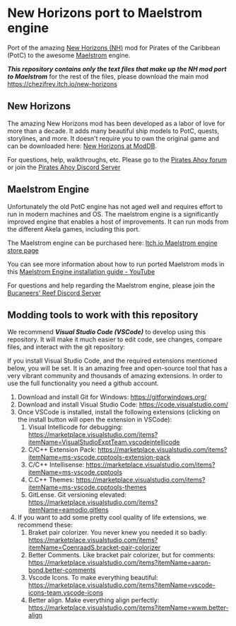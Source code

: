 # New Horizons port to Maelstrom engine

Port of the amazing [New Horizons (NH)](https://www.moddb.com/mods/new-horizons) mod for Pirates of the Caribbean (PotC) to the awesome [Maelstrom](https://chezjfrey.itch.io/gentlemen-of-fortune-maelstrom-engine) engine.  

***This repository contains only the text files that make up the NH mod port to Maelstrom*** for the rest of the files, please download the main mod https://chezjfrey.itch.io/new-horizons


## New Horizons

The amazing New Horizons mod has been developed as a labor of love for more than a decade. It adds many beautiful ship models to PotC, quests, storylines, and more.  It doesn't require you to own the original game and can be downloaded here:  [New Horizons at ModDB](https://www.moddb.com/mods/new-horizons).


For questions, help, walkthroughs, etc.  Please go to the [Pirates Ahoy forum](http://www.piratesahoy.net/forums/potc-new-horizons-mod.37/) or join the [Pirates Ahoy Discord Server](https://discord.gg/JAG72av) 


## Maelstrom Engine

Unfortunately the old PotC engine has not aged well and requires effort to run in modern machines and OS. The maelstrom engine is a significantly improved engine that enables a host of improvements.   It can run mods from the different Akela games, including this port.

The Maelstrom engine can be purchased here:  [Itch.io Maelstrom engine store page](https://chezjfrey.itch.io/gentlemen-of-fortune-maelstrom-engine)

You can see more information about how to run ported Maelstrom mods in this [Maelstrom Engine installation guide - YouTube](https://www.youtube.com/watch?v=TvaHWHC4hQY)

For questions and help regarding the Maelstrom engine, please join the [Bucaneers' Reef Discord Server](https://discord.gg/Y24C62Ub)


## Modding tools to work with this repository

We recommend ***Visual Studio Code (VSCode)*** to develop using this repository.  It will make it much easier to edit code, see changes, compare files, and interact with the git repository:

If you install Visual Studio Code, and the required extensions mentioned below, you will be set.  It is an amazing free and open-source tool that has a very vibrant community and thousands of amazing extensions.  In order to use the full functionality you need a github account.


1. Download and install Git for Windows:  <https://gitforwindows.org/>
2. Download and install Visual Studio Code:  <https://code.visualstudio.com/>
3. Once VSCode is installed, install the following extensions (clicking on the install button will open the extension in VSCode):
    1. Visual Intellicode for debugging:  <https://marketplace.visualstudio.com/items?itemName=VisualStudioExptTeam.vscodeintellicode>
    2. C/C++ Extension Pack: <https://marketplace.visualstudio.com/items?itemName=ms-vscode.cpptools-extension-pack>
    3. C/C++ Intellisense: <https://marketplace.visualstudio.com/items?itemName=ms-vscode.cpptools>
    4. C.C++ Themes: <https://marketplace.visualstudio.com/items?itemName=ms-vscode.cpptools-themes>
    5. GitLense.  Git versioning elevated:  <https://marketplace.visualstudio.com/items?itemName=eamodio.gitlens>
4. If you want to add some pretty cool quality of life extensions, we recommend these:
   1. Braket pair colorizer.  You never knew you needed it so badly:  <https://marketplace.visualstudio.com/items?itemName=CoenraadS.bracket-pair-colorizer>
   2. Better Comments.  Like bracket pair colorizer, but for comments:  <https://marketplace.visualstudio.com/items?itemName=aaron-bond.better-comments>
   3. Vscode Icons.  To make everything beautiful:  <https://marketplace.visualstudio.com/items?itemName=vscode-icons-team.vscode-icons>
   4. Better align.  Make everything align perfectly:  <https://marketplace.visualstudio.com/items?itemName=wwm.better-align>